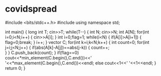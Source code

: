 # covidspread

#include <bits/stdc++.h>
#include<vector>
using namespace std;

int main()
{
    long int T;
    cin>>T;
    while(T--)
    {
        int N;
        cin>>N;
        int A[N];
        for(int i=0;i<N;i++)
        {
            cin>>A[i];
        }
        int i=0,flag=1;
        while(i<N)
        {
            if(A[i]>A[i+1])
            {
                flag=0;break;
            }
            i++;
        }
        vector<int> C;
        for(int k=i;k<N;k++)
        {
            int count=0;
            for(int j=i;j<N;j++)
            {
                    if(abs(A[k]-A[j])==abs(j-k))
                    {
                        count++;   
                    }
            }
            C.push_back(count);
        }
        if(flag==0)
            cout<<*min_element(C.begin(),C.end())<<' '<<*max_element(C.begin(),C.end())<<endl;
        else
            cout<<1<<' '<<1<<endl;
    }
    return 0;
}
